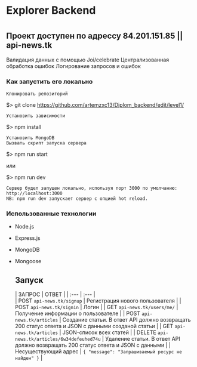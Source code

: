 # Explorer Backend
# 

## Проект доступен по адрессу 84.201.151.85 || api-news.tk
Валидация данных с помощью Joi/celebrate
Централизованная обработка ошибок
Логирование запросов и ошибок

### Как запустить его локально

    Клонировать репозиторий

$> git clone https://github.com/artemzxc13/Diplom_backend/edit/level1/

    Установить зависимости

$> npm install

    Установить MongoDB 
    Вызвать скрипт запуска сервера

$> npm run start

или

$> npm run dev

    Сервер будел запущен локально, используя порт 3000 по умолчанию: http://localhost:3000
    NB: npm run dev запускает сервер с опцией hot reload.

 ### Использованные технологии
+ Node.js
+ Express.js
+ MongoDB
+ Mongoose
 
  ## Запуск
  | ЗАПРОС | ОТВЕТ | 
| :---         |     :---       |  
| POST `api-news.tk/signup`   | Регистрация нового пользователя     |
| POST `api-news.tk/signin`   | Логин     |
| GET `api-news.tk/users/me/`   | Получение информации о пользователе   |
| POST `api-news.tk/articles`     | Создание статьи. В ответ API должно возвращать 200 статус ответа и JSON с данными созданой cтатьи       | 
| GET `api-news.tk/articles`      | JSON-список всех статей    |
| DELETE `api-news.tk/articles/6w34defeuhed74u`     | Удаление статьи. В ответ API должно возвращать 200 статус ответа и JSON с данными       | 
| Несуществующий адрес     | `{ "message": "Запрашиваемый ресурс не найден" }`       | 
